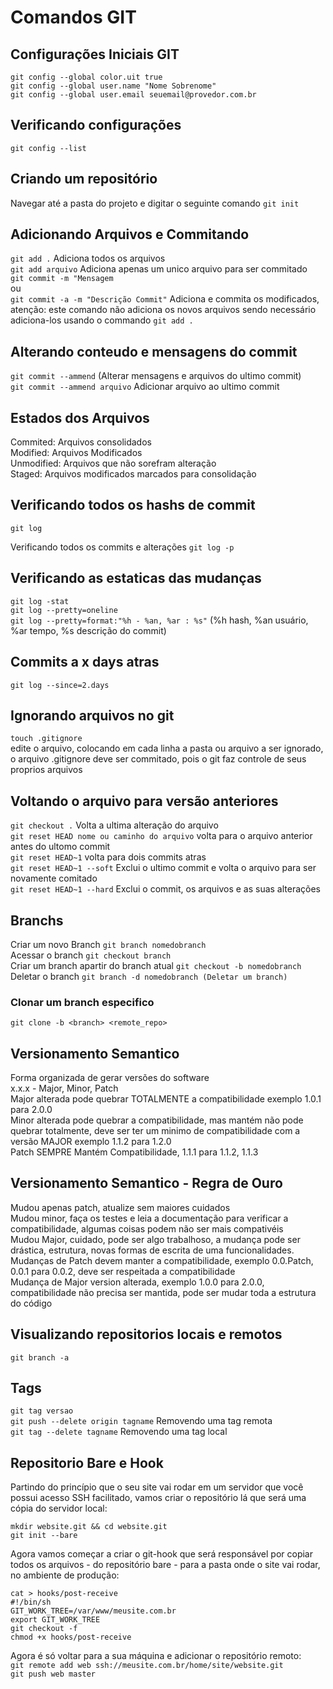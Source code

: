 # Comandos GIT

## Configurações Iniciais GIT
`git config --global color.uit true`  
`git config --global user.name "Nome Sobrenome"`      
`git config --global user.email seuemail@provedor.com.br`    

## Verificando configurações
`git config --list`    

## Criando um repositório
Navegar até a pasta do projeto e digitar o seguinte comando `git init`      

## Adicionando Arquivos e Commitando 
`git add .` Adiciona todos os arquivos   
`git add arquivo` Adiciona apenas um unico arquivo para ser commitado  
`git commit -m "Mensagem`    
ou   
`git commit -a -m "Descrição Commit"` Adiciona e commita os modificados, atenção: este comando não adiciona os novos arquivos sendo necessário adiciona-los usando o commando `git add .`  

## Alterando conteudo e mensagens do commit
`git commit --ammend` (Alterar mensagens e arquivos do ultimo commit)  
`git commit --ammend arquivo` Adicionar arquivo ao ultimo commit  

## Estados dos Arquivos
Commited: Arquivos consolidados  
Modified: Arquivos Modificados  
Unmodified: Arquivos que não sorefram alteração    
Staged: Arquivos modificados marcados para consolidação  

## Verificando todos os hashs de commit 
`git log`  

Verificando todos os commits e alterações
`git log -p`   

## Verificando as estaticas das mudanças
`git log -stat`    
`git log --pretty=oneline`    
`git log --pretty=format:"%h - %an, %ar : %s"` (%h hash, %an usuário, %ar tempo, %s descrição do commit)    

## Commits a x days atras
`git log --since=2.days`  

## Ignorando arquivos no git
`touch .gitignore`    
edite o arquivo, colocando em cada linha a pasta ou arquivo a ser ignorado, o arquivo .gitignore deve ser commitado, pois 
o git faz controle de seus proprios arquivos  

## Voltando o arquivo para versão anteriores
`git checkout .` Volta a ultima alteração do arquivo       
`git reset HEAD nome ou caminho do arquivo` volta para o arquivo anterior antes do ultomo commit  
`git reset HEAD~1` volta para dois commits atras  
`git reset HEAD~1 --soft` Exclui o ultimo commit e volta o arquivo para ser novamente comitado        
`git reset HEAD~1 --hard` Exclui o commit, os arquivos e as suas alterações        

## Branchs
Criar um novo Branch `git branch nomedobranch`  
Acessar o branch `git checkout branch`    
Criar um branch apartir do branch atual `git checkout -b nomedobranch`    
Deletar o branch `git branch -d nomedobranch (Deletar um branch)`  

### Clonar um branch especifico 

`git clone -b <branch> <remote_repo>`  

## Versionamento Semantico
Forma organizada de gerar versões do software  
x.x.x - Major, Minor, Patch  
Major alterada pode quebrar TOTALMENTE a compatibilidade exemplo 1.0.1 para 2.0.0  
Minor alterada pode quebrar a compatibilidade, mas mantém não pode quebrar totalmente, deve ser ter um minimo de compatibilidade com 
a versão MAJOR exemplo 1.1.2 para 1.2.0  
Patch SEMPRE Mantém Compatibilidade, 1.1.1 para 1.1.2, 1.1.3  

## Versionamento Semantico - Regra de Ouro  
Mudou apenas patch, atualize sem maiores cuidados  
Mudou minor, faça os testes e leia a documentação para verificar a compatibilidade, algumas coisas podem não ser mais compativéis   
Mudou Major, cuidado, pode ser algo trabalhoso, a mudança pode ser drástica, estrutura, novas formas de escrita de uma funcionalidades. 
Mudanças de Patch devem manter a compatibilidade, exemplo 0.0.Patch, 0.0.1 para 0.0.2, deve ser respeitada a compatibilidade  
Mudança de Major version alterada, exemplo 1.0.0 para 2.0.0, compatibilidade não precisa ser mantida, pode ser mudar toda a estrutura do código        

## Visualizando repositorios locais e remotos
`git branch -a`  

## Tags
`git tag versao`  
`git push --delete origin tagname` Removendo uma tag remota       
`git tag --delete tagname` Removendo uma tag local      

## Repositorio Bare e Hook

Partindo do princípio que o seu site vai rodar em um servidor que você possui acesso SSH facilitado, 
vamos criar o repositório lá que será uma cópia do servidor local:  

`mkdir website.git && cd website.git`    
`git init --bare`      

Agora vamos começar a criar o git-hook que será responsável por copiar todos os arquivos - do repositório bare - 
para a pasta onde o site vai rodar, no ambiente de produção:  

`cat > hooks/post-receive`    
`#!/bin/sh`      
`GIT_WORK_TREE=/var/www/meusite.com.br`      
`export GIT_WORK_TREE`      
`git checkout -f`    
`chmod +x hooks/post-receive`      

Agora é só voltar para a sua máquina e adicionar o repositório remoto:  
`git remote add web ssh://meusite.com.br/home/site/website.git`    
`git push web master`    
